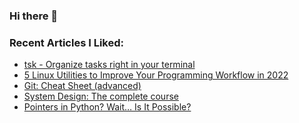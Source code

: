 ### Hi there 👋

<!--
**AporiaAviel/AporiaAviel** is a ✨ _special_ ✨ repository because its `README.md` (this file) appears on your GitHub profile.

Here are some ideas to get you started:

- 🔭 I’m currently working on ...
- 🌱 I’m currently learning ...
- 👯 I’m looking to collaborate on ...
- 🤔 I’m looking for help with ...
- 💬 Ask me about ...
- 📫 How to reach me: ...
- 😄 Pronouns: ...
- ⚡ Fun fact: ...
-->

### Recent Articles I Liked:
<!-- daily.dev BOOKMARKS:START -->
- [tsk - Organize tasks right in your terminal](https://app.daily.dev/posts/5w-AqzcHm?utm_source=rss&utm_medium=bookmarks&utm_campaign=hkZyw3MsbnmTEcaw1gWnR)
- [5 Linux Utilities to Improve Your Programming Workflow in 2022](https://app.daily.dev/posts/oek2U20kd?utm_source=rss&utm_medium=bookmarks&utm_campaign=hkZyw3MsbnmTEcaw1gWnR)
- [Git: Cheat Sheet &lpar;advanced&rpar;](https://app.daily.dev/posts/7fk0tsor5?utm_source=rss&utm_medium=bookmarks&utm_campaign=hkZyw3MsbnmTEcaw1gWnR)
- [System Design: The complete course](https://app.daily.dev/posts/g81uW5ava?utm_source=rss&utm_medium=bookmarks&utm_campaign=hkZyw3MsbnmTEcaw1gWnR)
- [Pointers in Python? Wait… Is It Possible?](https://app.daily.dev/posts/_XIkN-GGA?utm_source=rss&utm_medium=bookmarks&utm_campaign=hkZyw3MsbnmTEcaw1gWnR)
<!-- daily.dev BOOKMARKS:END -->
